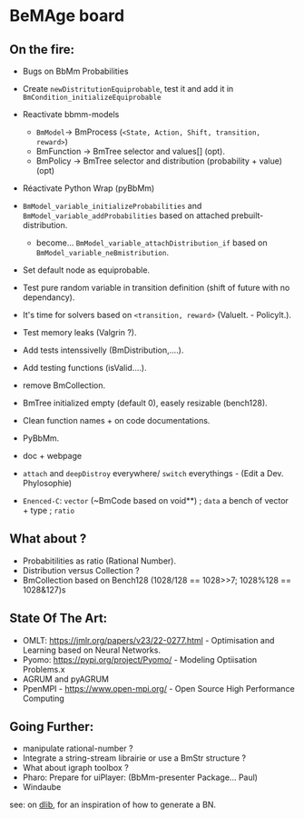 # BeMAge board

## On the fire:

- Bugs on BbMm Probabilities
- Create `newDistritutionEquiprobable`, test it and add it in `BmCondition_initializeEquiprobable`
- Reactivate bbmm-models
	* `BmModel`-> BmProcess  (`<State, Action, Shift, transition, reward>`)
	* BmFunction -> BmTree selector and values[] (opt).
	* BmPolicy -> BmTree selector and distribution (probability + value) (opt)
- Réactivate Python Wrap (pyBbMm)

- `BmModel_variable_initializeProbabilities` and `BmModel_variable_addProbabilities` based on attached prebuilt-distribution.
	* become... `BmModel_variable_attachDistribution_if` based on `BmModel_variable_neBmistribution`.
- Set default node as equiprobable.
- Test pure random variable in transition definition (shift of future with no dependancy).
- It's time for solvers based on `<transition, reward>` (ValueIt. - PolicyIt.).
- Test memory leaks (Valgrin ?).
- Add tests intenssivelly (BmDistribution,....).
- Add testing functions (isValid....).
- remove BmCollection.
- BmTree initialized empty (default 0), easely resizable (bench128).
- Clean function names + on code documentations. 
- PyBbMm.
- doc + webpage
- `attach` and `deepDistroy` everywhere/ `switch` everythings - (Edit a Dev. Phylosophie)
- `Enenced-C`: `vector` (~BmCode based on void**) ; `data` a bench of vector + type ; `ratio`

## What about ?

- Probabitilities as ratio (Rational Number).
- Distribution versus Collection ?
- BmCollection based on Bench128 (1028/128 == 1028>>7; 1028%128 == 1028&127)s

## State Of The Art: 

- OMLT: https://jmlr.org/papers/v23/22-0277.html - Optimisation and Learning based on Neural Networks.
- Pyomo: https://pypi.org/project/Pyomo/ - Modeling Optiisation Problems.x
- AGRUM and pyAGRUM
- PpenMPI - https://www.open-mpi.org/ - Open Source High Performance Computing


## Going Further:

- manipulate rational-number ?
- Integrate a string-stream librairie or use a BmStr structure ?
- What about igraph toolbox ?
- Pharo: Prepare for uiPlayer: (BbMm-presenter Package... Paul)
- Windaube

see: on [dlib](https://github.com/davisking/dlib/blob/master/examples/bayes_net_ex.cpp), for an inspiration of how to generate a BN. 

